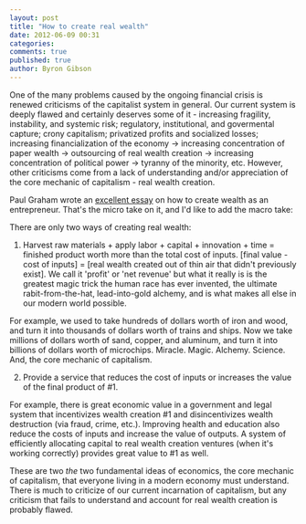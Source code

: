 ```yaml
---
layout: post
title: "How to create real wealth"
date: 2012-06-09 00:31
categories: 
comments: true
published: true
author: Byron Gibson
---
```

One of the many problems caused by the ongoing financial crisis is renewed criticisms of the capitalist system in general.  Our current system is deeply flawed and certainly deserves some of it - increasing fragility, instability, and systemic risk; regulatory, institutional, and govermental capture; crony capitalism; privatized profits and socialized losses; increasing financialization of the economy -> increasing concentration of paper wealth -> outsourcing of real wealth creation -> increasing concentration of political power -> tyranny of the minority, etc.  However, other criticisms come from a lack of understanding and/or appreciation of the core mechanic of capitalism - real wealth creation.

Paul Graham wrote an [excellent essay][1] on how to create wealth as an entrepreneur.  That's the micro take on it, and I'd like to add the macro take:

There are only two ways of creating real wealth:

1.  Harvest raw materials + apply labor + capital + innovation + time = finished product worth more than the total cost of inputs.  [final value - cost of inputs] = [real wealth created out of thin air that didn't previously exist].  We call it 'profit' or 'net revenue' but what it really is is the greatest magic trick the human race has ever invented, the ultimate rabit-from-the-hat, lead-into-gold alchemy, and is what makes all else in our modern world possible.

For example, we used to take hundreds of dollars worth of iron and wood, and turn it into thousands of dollars worth of trains and ships.  Now we take millions of dollars worth of sand, copper, and aluminum, and turn it into billions of dollars worth of microchips.  Miracle.  Magic.  Alchemy.  Science.  And, the core mechanic of capitalism.

2.  Provide a service that reduces the cost of inputs or increases the value of the final product of #1.

For example, there is great economic value in a government and legal system that incentivizes wealth creation #1 and disincentivizes wealth destruction (via fraud, crime, etc.).  Improving health and education also reduce the costs of inputs and increase the value of outputs.  A system of efficiently allocating capital to real wealth creation ventures (when it's working correctly) provides great value to #1 as well.

These are two *the* two fundamental ideas of economics, the core mechanic of capitalism, that everyone living in a modern economy must understand.  There is much to criticize of our current incarnation of capitalism, but any criticism that fails to understand and account for real wealth creation is probably flawed.


[1]:    http://www.becker-posner-blog.com/2012/06/capitalismposner.html
[2]:    http://www.becker-posner-blog.com/2012/06/profits-competition-and-social-welfare-becker.html
